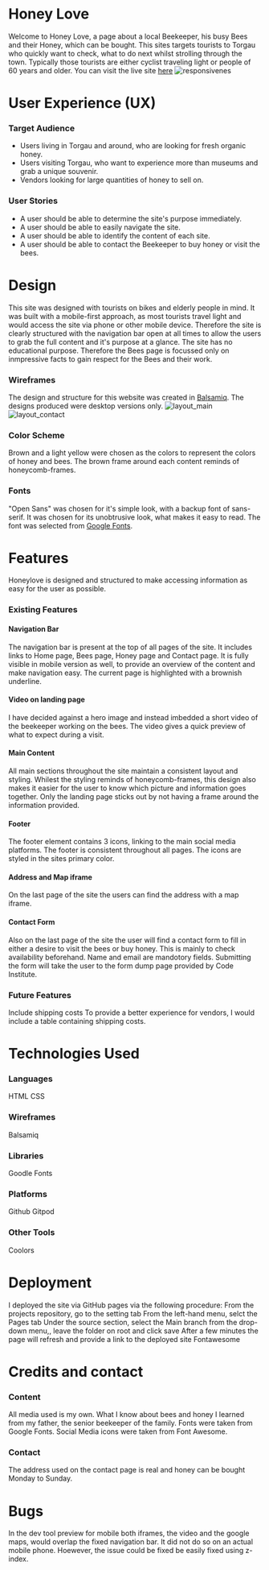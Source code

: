 # Honey Love
Welcome to Honey Love, a page about a local Beekeeper, his busy Bees and their Honey, which can be bought. This sites targets tourists to Torgau who quickly want to check, what to do next whilst strolling through the town. Typically those tourists are either cyclist traveling light or people of 60 years and older. 
You can visit the live site [here](https://nicole215.github.io/honeylove/)
![responsivenes](https://github.com/user-attachments/assets/eea4bf4c-a27d-42a4-afe9-784bdc3c9cd5)

# User Experience (UX)
### Target Audience
- Users living in Torgau and around, who are looking for fresh organic honey.
- Users visiting Torgau, who want to experience more than museums and grab a unique souvenir.
- Vendors looking for large quantities of honey to sell on.
### User Stories
- A user should be able to determine the site's purpose immediately.
- A user should be able to easily navigate the site.
- A user should be able to identify the content of each site.
- A user should be able to contact the Beekeeper to buy honey or visit the bees.
# Design
This site was designed with tourists on bikes and elderly people in mind. It was built with a mobile-first approach, as most tourists travel light and would access the site via phone or other mobile device. Therefore the site is clearly structured with the navigation bar open at all times to allow the users to grab the full content and it's purpose at a glance. The site has no educational purpose. Therefore the Bees page is focussed only on inmpressive facts to gain respect for the Bees and their work.
### Wireframes
The design and structure for this website was created in [Balsamiq](https://balsamiq.com/). The designs produced were desktop versions only.
![layout_main](https://github.com/user-attachments/assets/bfd5ae6a-b455-4301-a2e9-03ba48a605ff)
![layout_contact](https://github.com/user-attachments/assets/303407a1-ed4f-4856-90a7-8375f2e35ab8)

### Color Scheme
Brown and a light yellow were chosen as the colors to represent the colors of honey and bees. The brown frame around each content reminds of honeycomb-frames.
### Fonts
"Open Sans" was chosen for it's simple look, with a backup font of sans-serif. It was chosen for its unobtrusive look, what makes it easy to read. The font was selected from [Google Fonts](https://fonts.google.com/).
# Features
Honeylove is designed and structured to make accessing information as easy for the user as possible.
### Existing Features
#### Navigation Bar
The navigation bar is present at the top of all pages of the site. It includes links to Home page, Bees page, Honey page and Contact page. It is fully visible in mobile version as well, to provide an overview of the content and make navigation easy.
The current page is highlighted with a brownish underline.
#### Video on landing page
I have decided against a hero image and instead imbedded a short video of the beekeeper working on the bees. The video gives a quick preview of what to expect during a visit.
#### Main Content
All main sections throughout the site maintain a consistent layout and styling. Whilest the styling reminds of honeycomb-frames, this design also makes it easier for the user to know which picture and information goes together.
Only the landing page sticks out by not having a frame around the information provided. 
#### Footer
The footer element contains 3 icons, linking to the main social media platforms.
The footer is consistent throughout all pages.
The icons are styled in the sites primary color.
#### Address and Map iframe
On the last page of the site the users can find the address with a map iframe.
#### Contact Form
Also on the last page of the site the user will find a contact form to fill in either a desire to visit the bees or buy honey. This is mainly to check availability beforehand.
Name and email are mandotory fields. 
Submitting the form will take the user to the form dump page provided by Code Institute.
### Future Features
Include shipping costs
To provide a better experience for vendors, I would include a table containing shipping costs.
# Technologies Used
### Languages
HTML
CSS
### Wireframes
Balsamiq
### Libraries
Goodle Fonts
### Platforms
Github
Gitpod
### Other Tools
Coolors
# Deployment
I deployed the site via GitHub pages via the following procedure:
From the projects repository, go to the setting tab
From the left-hand menu, selct the Pages tab
Under the source section, select the Main branch from the drop-down menu,, leave the folder on root and click save
After a few minutes the page will refresh and provide a link to the deployed site
Fontawesome
# Credits and contact
### Content
All media used is my own. What I know about bees and honey I learned from my father, the senior beekeeper of the family.
Fonts were taken from Google Fonts.
Social Media icons were taken from Font Awesome.
### Contact
The address used on the contact page is real and honey can be bought Monday to Sunday. 
# Bugs
In the dev tool preview for mobile both iframes, the video and the google maps, would overlap the fixed navigation bar. It did not do so on an actual mobile phone. Hoewever, the issue could be fixed be easily fixed using z-index.
